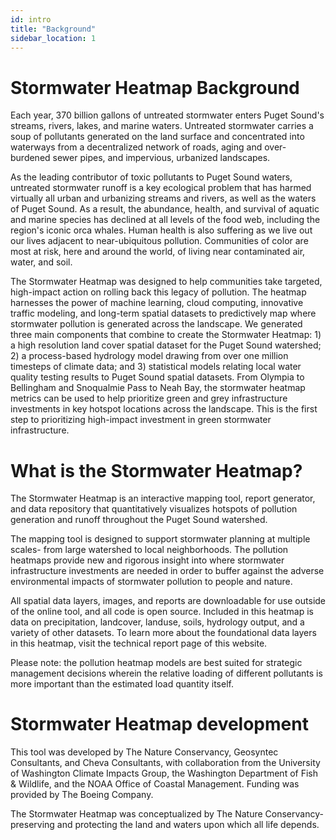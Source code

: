 ```yaml
---
id: intro
title: "Background"
sidebar_location: 1
---
```


# Stormwater Heatmap Background
Each year, 370 billion gallons of untreated stormwater enters Puget Sound's streams, rivers, lakes, and marine waters. Untreated stormwater carries a soup of pollutants generated on the land surface and concentrated into waterways from a decentralized network of roads, aging and over-burdened sewer pipes, and impervious, urbanized landscapes. 

As the leading contributor of toxic pollutants to Puget Sound waters, untreated stormwater runoff is a key ecological problem that has harmed virtually all urban and urbanizing streams and rivers, as well as the waters of Puget Sound.  As a result, the abundance, health, and survival of aquatic and marine species has declined at all levels of the food web, including the region's iconic orca whales. Human health is also suffering as we live out our lives adjacent to near-ubiquitous pollution.  Communities of color are most at risk, here and around the world, of living near contaminated air, water, and soil.

The Stormwater Heatmap was designed to help communities take targeted, high-impact action on rolling back this legacy of pollution.  The heatmap harnesses the power of machine learning, cloud computing, innovative traffic modeling, and long-term spatial datasets to predictively map where stormwater pollution is generated across the landscape. We generated three main components that combine to create the Stormwater Heatmap: 1) a high resolution land cover spatial dataset for the Puget Sound watershed; 2) a process-based hydrology model drawing from over one million timesteps of climate data; and 3) statistical models relating local water quality testing results to Puget Sound spatial datasets. From Olympia to Bellingham and Snoqualmie Pass to Neah Bay, the stormwater heatmap metrics can be used to help prioritize green and grey infrastructure investments in key hotspot locations across the landscape. This is the first step to prioritizing high-impact investment in green stormwater infrastructure. 

# What is the Stormwater Heatmap?
The Stormwater Heatmap is an interactive mapping tool, report generator, and data repository that quantitatively visualizes hotspots of pollution generation and runoff throughout the Puget Sound watershed.  

The mapping tool is designed to support stormwater planning at multiple scales- from large watershed to local neighborhoods.  The pollution heatmaps provide new and rigorous insight into where stormwater infrastructure investments are needed in order to buffer against the adverse environmental impacts of stormwater pollution to people and nature.

All spatial data layers, images, and reports are downloadable for use outside of the online tool, and all code is open source. Included in this heatmap is data on precipitation, landcover, landuse, soils, hydrology output, and a variety of other datasets. To learn more about the foundational data layers in this heatmap, visit the technical report page of this website.  

Please note: the pollution heatmap models are best suited for strategic management decisions wherein the relative loading of different pollutants is more important than the estimated load quantity itself.  

# Stormwater Heatmap development
This tool was developed by The Nature Conservancy, Geosyntec Consultants, and Cheva Consultants, with collaboration from the University of Washington Climate Impacts Group, the Washington Department of Fish & Wildlife, and the NOAA Office of Coastal Management. Funding was provided by The Boeing Company.

The Stormwater Heatmap was conceptualized by The Nature Conservancy- preserving and protecting the land and waters upon which all life depends.
